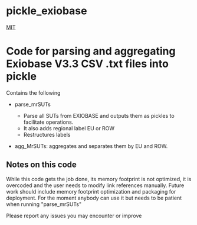 # pickle_exiobase
[MIT](http://opensource.org/licenses/MIT)

# Code for parsing and aggregating Exiobase V3.3 CSV .txt files into pickle
Contains the following

* parse_mrSUTs
  	- Parse all SUTs from EXIOBASE and outputs them as pickles to facilitate operations.
  	- It also adds regional label EU or ROW
  	- Restructures labels

* agg_MrSUTs: aggregates and separates them by EU and ROW.


## Notes on this code
While this code gets the job done, its memory footprint is not optimized, it is overcoded and the user needs to modify link references manually. 
Future work should include memory footprint optimization and packaging for deployment.
For the moment anybody can use it but needs to be patient when running "parse_mrSUTs"

Please report any issues you may encounter or improve 

